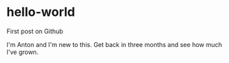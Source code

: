 # hello-world
First post on Github

I'm Anton and I'm new to this. Get back in three months and see how much I've grown.
